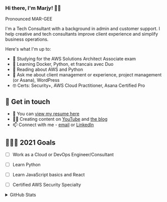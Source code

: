 ### Hi there, I'm Marjy! 👋🏾 

Pronounced MAR-GEE

I'm a Tech Consultant with a background in admin and customer support. I help creative and tech consultants improve client experience and simplify business operations. 

Here's what I'm up to:

- 🔭 Studying for the AWS Solutions Architect Associate exam
- 🌱 Learning Docker, Python, et francais avec Duo
- 📖 Reading about AWS and Python
- 💬 Ask me about client management or experience, project management (or Asana), WordPress
- 🤓 Certs: Security+, AWS Cloud Practitioner, Asana Certified Pro


## 🔗 Get in touch
- 📝 You can [view my resume here](https://mguery.github.io/resume/)
- ✍🏾 Creating content on [YouTube](https://www.youtube.com/channel/UCH45NDaOXaxnGw5RBBgYQOg) and [the blog](https://msguery.net/blog)
- 📫 Connect with me - [email](mailto:marjyguery+gh@gmail.com) or [LinkedIn](https://www.linkedin.com/in/msguery/)


## 👩🏾‍💻 2021 Goals
- [ ] Work as a Cloud or DevOps Engineer/Consultant
- [ ] Learn Python
- [ ] Learn JavaScript basics and React
- [ ] Certified AWS Security Specialty


<details> 
<summary>GitHub Stats </summary>

![top-langs](https://github-readme-stats.vercel.app/api/top-langs?username=mguery&show_icons=true&theme=onedark)

![github stats](https://github-readme-stats.vercel.app/api?username=mguery&show_icons=true&theme=onedark)

</details>


